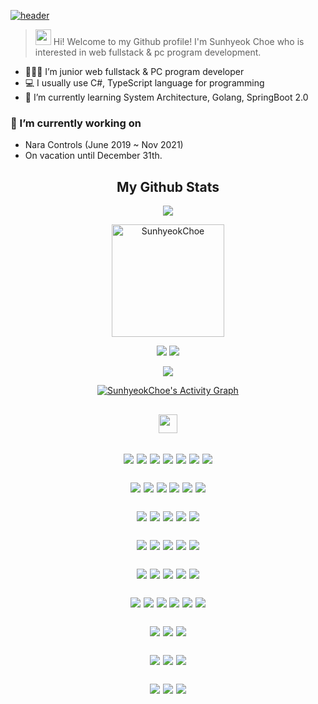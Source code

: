 [![header](https://capsule-render.vercel.app/api?type=waving&color=gradient&height=250&section=header&fontSize=90&text=Sunhyeok%20Choe)](https://github.com/SunhyeokChoe)
> <img src="https://media.giphy.com/media/hvRJCLFzcasrR4ia7z/giphy.gif" width="25px"> Hi! Welcome to my Github profile! I'm Sunhyeok Choe who is interested in web fullstack & pc program development.

- 👩🏻‍💼 I’m junior web fullstack & PC program developer
- 💻 I usually use C#, TypeScript language for programming
- 🌱 I’m currently learning System Architecture, Golang, SpringBoot 2.0

### 🔭 I’m currently working on
- Nara Controls (June 2019 ~ Nov 2021)
- On vacation until December 31th.

<h2 align="center">
    My Github Stats
</h2>
<p align = "center" style="margin-bottom: 10px;">
    <img src = "https://github-readme-streak-stats.herokuapp.com/?user=SunhyeokChoe&theme=calm">
</p>

<p align="center"><img height="180em" src="https://github-profile-summary-cards.vercel.app/api/cards/profile-details?username=SunhyeokChoe&theme=monokai" alt="SunhyeokChoe" align = "center"/>

<p align = "center" style="margin-bottom: 10px;">
    <img src = "https://github-readme-stats.vercel.app/api?username=SunhyeokChoe&show_icons=true&count_private=true&include_all_commits=true&theme=onedark&hide_rank=true">
    <img src = "https://github-readme-stats.vercel.app/api/top-langs/?username=SunhyeokChoe&langs_count=8&count_private=true&exclude_repo=IoTSharp,awesome-wiki,InplaceEditBoxLib,awesome-avalonia,gitignore,allive,FinanceDataReader,ookii-dialogs-wpf,use-asset,MessageBox.Avalonia,covid19india-react,twitter-korean-text,git-usage,devil-glitches&layout=compact&theme=onedark">
</p>

<p align="center" style="margin-bottom: 10px;">
    <img src="https://github-profile-trophy.vercel.app/?username=SunhyeokChoe&column=7&theme=onedark"/>
</p>

<p align = "center">
    <a href="https://github.com/ashutosh00710/github-readme-activity-graph">
    <img alt="SunhyeokChoe's Activity Graph" src="https://activity-graph.herokuapp.com/graph?username=SunhyeokChoe&bg_color=1F222E&color=F8D866&line=F85D7F&point=FFFFFF&hide_border=true" />
    </a>
</p>

<h2 align="center">
    <a href="https://stackshare.io/sunhyeokchoe/my-stack">
        <img src="https://img.shields.io/badge/Tech-Stack-0690fa.svg" height="30" />
    </a>
<h2/>
<div align="center">
    <p>
        <img src="https://img.shields.io/badge/C%23-239120?style=for-the-badge&logo=C%20Sharp&logoColor=white"/>
        <img src="https://img.shields.io/badge/C++-00599C?style=for-the-badge&logo=C%2B%2B&logoColor=white"/>
        <img src="https://img.shields.io/badge/Java-007396?style=for-the-badge&logo=java&logoColor=white"/>
        <img src="https://img.shields.io/badge/Javascript-ffb13b?style=for-the-badge&logo=javascript&logoColor=white"/>
        <img src="https://img.shields.io/badge/Typescript-3178C6?style=for-the-badge&logo=Typescript&logoColor=white"/>
        <img src="https://img.shields.io/badge/Python-3766AB?style=for-the-badge&logo=python&logoColor=white"/>
        <img src="https://img.shields.io/badge/Git-F05032.svg?style=for-the-badge&logo=Git&logoColor=white"/>
    </p>
    <p>
        <img src="https://img.shields.io/badge/Node.js-%2343853D.svg?style=for-the-badge&logo=node.js&logoColor=white"/>
        <img src="https://img.shields.io/badge/Express.js-%23404d59.svg?style=for-the-badge&logo=express&logoColor=white"/>
        <img src="https://img.shields.io/badge/Nest.JS-E0234E?style=for-the-badge&logo=NestJS&logoColor=white"/>
        <img src="https://img.shields.io/badge/React.js-47848F?style=for-the-badge&logo=react&logoColor=white"/>
        <img src="https://img.shields.io/badge/Next.js-000000?style=for-the-badge&logo=Next%2Ejs&logoColor=white"/>
        <img src="https://img.shields.io/badge/Electron.js-61DAFB?style=for-the-badge&logo=Electron&logoColor=white"/>
    </p>
    <p>
        <img src="https://img.shields.io/badge/HTML-E34F26?style=for-the-badge&logo=html5&logoColor=white"/>
        <img src="https://img.shields.io/badge/CSS-1572B6?style=for-the-badge&logo=css3&logoColor=white"/>
        <img src="https://img.shields.io/badge/styledcomponents-DB7093?style=for-the-badge&logo=styled%2Dcomponents&logoColor=white"/>
        <img src="https://img.shields.io/badge/stitches-2A214D?style=for-the-badge"/>
        <img src="https://img.shields.io/badge/Sass-CC6699?style=for-the-badge&logo=Sass&logoColor=white"/>
    </p>
    <p>
        <img src="https://img.shields.io/badge/.NET-03A5FC?style=for-the-badge&logo=.net&logoColor=white"/>
        <img src="https://img.shields.io/badge/WPF-6B03FC?style=for-the-badge&logo=Windows&logoColor=white"/>
        <img src="https://img.shields.io/badge/Windows Forms-0173D4?style=for-the-badge&logo=Windows&logoColor=white"/>
        <img src="https://img.shields.io/badge/UWP-0173D4?style=for-the-badge&logo=Windows&logoColor=white"/>
        <img src="https://img.shields.io/badge/MVVM-0b032d?style=for-the-badge&logoColor=white"/>
    </p>
    <p>
        <img src="https://img.shields.io/badge/mysql-15008C.svg?style=for-the-badge&logo=mysql&logoColor=white"/>
        <img src="https://img.shields.io/badge/MariaDB-003545.svg?style=for-the-badge&logo=MariaDB&logoColor=white"/>
        <img src="https://img.shields.io/badge/MongoDB-47A248.svg?style=for-the-badge&logo=MongoDB&logoColor=white"/>
        <img src="https://img.shields.io/badge/NGINX-009639?style=for-the-badge&logo=NGINX&logoColor=white"/>
        <img src="https://img.shields.io/badge/Linux-FCC624?style=for-the-badge&logo=Linux&logoColor=white"/>
    </p>
    <p>
        <img src="https://img.shields.io/badge/Firebase-FFCA28?style=for-the-badge&logo=Firebase&logoColor=white"/>
        <img src="https://img.shields.io/badge/AWS%20Lambda-E16008?style=for-the-badge&logo=Amazon%20AWS&logoColor=white"/>
        <img src="https://img.shields.io/badge/Amazon%20S3-569A31?style=for-the-badge&logo=Amazon%20S3&logoColor=white"/>
        <img src="https://img.shields.io/badge/Amazon%20EC2-E16008?style=for-the-badge&logo=Amazon%20AWS&logoColor=white"/>
        <img src="https://img.shields.io/badge/Amazon%20SQS-E16008?style=for-the-badge&logo=Amazon%20AWS&logoColor=white"/>
        <img src="https://img.shields.io/badge/Amazon%20SNS-E16008?style=for-the-badge&logo=Amazon%20AWS&logoColor=white"/>
    </p>
    <p>
        <img src="https://img.shields.io/badge/Amazon%20API%20Gateway-E16008?style=for-the-badge&logo=Amazon%20AWS&logoColor=white"/>
        <img src="https://img.shields.io/badge/Amazon%20CodeCommit-E16008?style=for-the-badge&logo=Amazon%20AWS&logoColor=white"/>
        <img src="https://img.shields.io/badge/Amazon%20CodePipeline-E16008?style=for-the-badge&logo=Amazon%20AWS&logoColor=white"/>
    </p>
    <p>
        <img src="https://img.shields.io/badge/Amazon%20CloudWatch-E16008?style=for-the-badge&logo=Amazon%20AWS&logoColor=white"/>
        <img src="https://img.shields.io/badge/Amazon%20CloudFormation-E16008?style=for-the-badge&logo=Amazon%20AWS&logoColor=white"/>
        <img src="https://img.shields.io/badge/Amazon%20CloudFront-E16008?style=for-the-badge&logo=Amazon%20AWS&logoColor=white"/>
    </p>
    <p>
        <img src="https://img.shields.io/badge/Amazon%20EventBridge-E16008?style=for-the-badge&logo=Amazon%20AWS&logoColor=white"/>
        <img src="https://img.shields.io/badge/Amazon%20Route 53-E16008?style=for-the-badge&logo=Amazon%20AWS&logoColor=white"/>
        <img src="https://img.shields.io/badge/Amazon%20DynamoDB-E16008?style=for-the-badge&logo=Amazon%20AWS&logoColor=white"/>
    </p>
</div>
